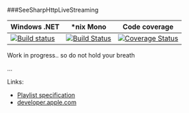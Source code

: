 ###SeeSharpHttpLiveStreaming

Windows .NET | *nix Mono  | Code coverage |
------------ | -----------|---------------|
[![Build status](https://ci.appveyor.com/api/projects/status/mclbgbbph1fmhp5i?svg=true)](https://ci.appveyor.com/project/tpaananen/seesharphttplivestreaming) | [![Build Status](https://travis-ci.org/tpaananen/SeeSharpHttpLiveStreaming.svg?branch=master)](https://travis-ci.org/tpaananen/SeeSharpHttpLiveStreaming) | [![Coverage Status](https://coveralls.io/repos/tpaananen/SeeSharpHttpLiveStreaming/badge.svg)](https://coveralls.io/r/tpaananen/SeeSharpHttpLiveStreaming)

Work in progress.. so do not hold your breath

...

Links:

- [Playlist specification](https://tools.ietf.org/html/draft-pantos-http-live-streaming-14)
- [developer.apple.com](https://developer.apple.com/library/ios/documentation/NetworkingInternet/Conceptual/StreamingMediaGuide/Introduction/Introduction.html)
